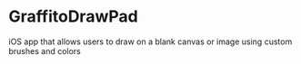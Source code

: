 # GraffitoDrawPad
iOS app that allows users to draw on a blank canvas or image using custom brushes and colors
